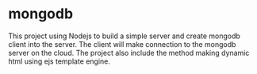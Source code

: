 # mongodb
This project using Nodejs to build a simple server and create
 mongodb client into the server. The client will make connection
to the mongodb server on the cloud. 
The project also include the method making dynamic html using 
ejs template engine.  
